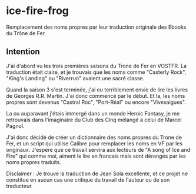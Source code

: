 ice-fire-frog
=============

Remplacement des noms propres par leur traduction originale des Ebooks du Trône de Fer.

Intention
---------

J'ai d'abord vu les trois premières saisons du Trone de Fer en VOSTFR. La traduction était claire,
et je trouvais que les noms comme "Casterly Rock", "King's Landing" ou "Riverrun" avaient une sacré classe.

Quand la saison 3 s'est terminée, j'ai eu terriblement envie de lire les livres de Georges R.R. Martin.
J'ai donc commencé par le début. Et la, les noms propres sont devenus "Castral Roc", "Port-Réal" ou encore "Vivesaigues".

La ou auparavant j'étais immergé dans un monde Heroic Fantasy, je me retrouvais dans l'imaginaire du Club des Cinq mélangé a celui de Marcel Pagnol.

J'ai donc décidé de créer un dictionnaire des noms propres du Trone de Fer, et un script qui utilise Calibre pour remplacer les noms en VF par les originaux.
J'espère que ce travail servira aux lecteurs de "A song of Ice and Fire" qui comme moi, aiment le lire en francais mais sont dérangés par les noms propres traduits.

Disclaimer : Je trouve la traduction de Jean Sola excellente, et ce projet ne constitue en aucun cas une critique du travail de l'auteur ou de son traducteur.


